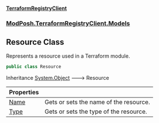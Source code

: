 #### [TerraformRegistryClient](index.md 'index')
### [ModPosh.TerraformRegistryClient.Models](ModPosh.TerraformRegistryClient.Models.md 'ModPosh.TerraformRegistryClient.Models')

## Resource Class

Represents a resource used in a Terraform module.

```csharp
public class Resource
```

Inheritance [System.Object](https://docs.microsoft.com/en-us/dotnet/api/System.Object 'System.Object') &#129106; Resource

| Properties | |
| :--- | :--- |
| [Name](ModPosh.TerraformRegistryClient.Models.Resource.Name.md 'ModPosh.TerraformRegistryClient.Models.Resource.Name') | Gets or sets the name of the resource. |
| [Type](ModPosh.TerraformRegistryClient.Models.Resource.Type.md 'ModPosh.TerraformRegistryClient.Models.Resource.Type') | Gets or sets the type of the resource. |
